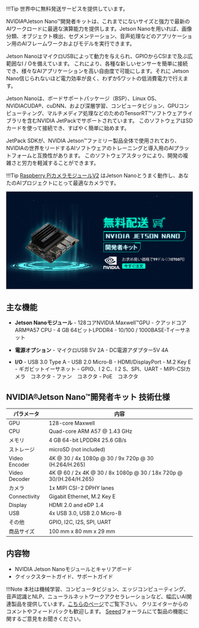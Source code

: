 <title>NVIDIA®Jetson Nano™開発者キットは</title>
<meta name="description" content="NVIDIA®Jetson Nano™開発者キットは、これまでにないサイズと強力で最新のAIワークロードに最適な演算能力を提供します。Jetson Nanoを用いれば、画像分類、オブジェクト検出、セグメンテーション、音声処理などのアプリケーション用のAIフレームワークおよびモデルを実行できます。">
<meta name="author" content="シズ">


!!!Tip
		世界中に無料発送サービスを提供しています。



NVIDIA®Jetson Nano™開発者キットは、これまでにないサイズと強力で最新のAIワークロードに最適な演算能力を提供します。Jetson Nanoを用いれば、画像分類、オブジェクト検出、セグメンテーション、音声処理などのアプリケーション用のAIフレームワークおよびモデルを実行できます。 
 
 Jetson NanoはマイクロUSBによって動力を与えられ、GPIOからCSIまで及ぶ広範囲なI / Oを備えています。 これにより、各種な新しいセンサーを簡単に接続でき、様々なAIアプリケーションを高い自由度で可能にします。それに Jetson Nano信じられないほど電力効率が良く、わずか5ワットの低消費電力で行えます。 
  
   Jetson Nanoは、ボードサポートパッケージ（BSP）、Linux OS、NVIDIACUDA®、cuDNN、および深層学習、コンピュータビジョン、GPUコンピューティング、マルチメディア処理などのためのTensorRT™ソフトウェアライブラリを含むNVIDIA JetPackでサポートされています。 このソフトウェアはSDカードを使って接続でき、すばやく簡単に始めます。 
 
  JetPack SDKが、NVIDIA Jetson™ファミリー製品全体で使用されており、NVIDIAの世界をリードするAIソフトウェアのトレーニングと導入用のAIプラットフォームと互換性があります。 このソフトウェアスタックにより、開発の複雑さと労力を軽減することができます。 
 

!!!Tip
		[Raspberry PiカメラモジュールV2](https://www.seeedstudio.com/Raspberry-Pi-Camera-Module-V2-p-2800.html) はJetson Nanoとうまく動作し、あなたのAIプロジェクトにとって最適なカメラです。 


<p style="text-align:center"><a href="https://www.seeedstudio.com/NVIDIA-Jetson-Nano-Development-Kit-p-2916.html" target="_blank"><img src="https://github.com/SeeedDocument/Wiki-Japanese/raw/master/docs/images/jetson.jpg" /></a></p>


## 主な機能 
 
 - **Jetson Nanoモジュール**
		 - 128コアNVIDIA Maxwell™GPU
		 - クアッドコアARM®A57 CPU
		 - 4 GB 64ビットLPDDR4
		 - 10/100 / 1000BASE-Tイーサネット
 
 - **電源オプション**
		- マイクロUSB 5V 2A
		- DC電源アダプター5V 4A
 - **I/O**
        - USB 3.0 Type A
        - USB 2.0 Micro-B
        - HDMI/DisplayPort
        - M.2 Key E
        - ギガビットイーサネット
        - GPIO、I 2 C、I 2 S、SPI、UART
        - MIPI-CSIカメラ　コネクタ
        - ファン　コネクタ
        - PoE　コネクタ


## NVIDIA®Jetson Nano™開発者キット 技術仕様

パラメータ|内容
---|---
GPU|128-core Maxwell
CPU|Quad-core ARM A57 @ 1.43 GHz
メモリ|4 GB 64-bit LPDDR4 25.6 GB/s
ストレージ|microSD (not included)
Video Encoder|4K @ 30 / 4x 1080p @ 30 / 9x 720p @ 30 (H.264/H.265)
Video Decoder|4K @ 60 / 2x 4K @ 30 / 8x 1080p @ 30 / 18x 720p @ 30/(H.264/H.265)
カメラ|1x MIPI CSI-2 DPHY lanes
Connectivity|Gigabit Ethernet, M.2 Key E
Display|HDMI 2.0 and eDP 1.4
USB|4x USB 3.0, USB 2.0 Micro-B
その他|GPIO, I2C, I2S, SPI, UART
商品サイズ|100 mm x 80 mm x 29 mm



## 内容物

- NVIDIA Jetson Nanoモジュールとキャリアボード
- クイックスタートガイド、サポートガイド



!!!Note
		本社は機械学習、コンピュータビジョン、エッジコンピューティング、音声認識とNLP、ニューラルネットワークアクセラレーションなど、幅広いAI関連製品を提供しています。[こちらのページ](https://www.seeedstudio.com/artificial-intelligence-hardware)でご覧下さい。
クリエイターからのコメントやフィードバックも歓迎します。 [Seeed](https://forum.seeedstudio.com/viewforum.php?f=110&sid=f16606aa785bbcb99002ec342f25660d)フォーラムにて製品の機能に関するご意見をお聞きください。
